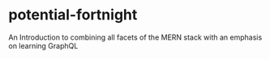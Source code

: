 # potential-fortnight
An Introduction to combining all facets of the MERN stack with an emphasis on learning GraphQL
